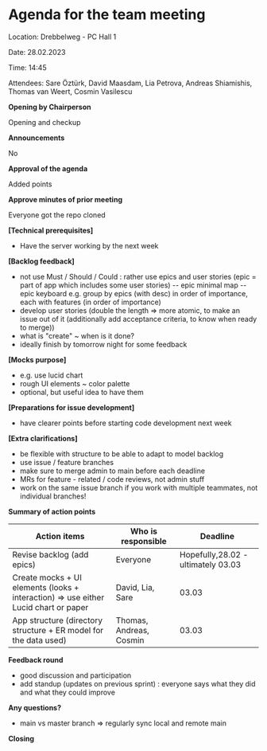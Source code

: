 # Agenda for the team meeting

Location: Drebbelweg - PC Hall 1

Date: 28.02.2023

Time: 14:45

Attendees: Sare Öztürk, David Maasdam, Lia Petrova, Andreas Shiamishis, Thomas van Weert, Cosmin Vasilescu

**Opening by Chairperson**

Opening and checkup

**Announcements**

No

**Approval of the agenda**

Added points

**Approve minutes of prior meeting**

Everyone got the repo cloned

**[Technical prerequisites]**

- Have the server working by the next week


**[Backlog feedback]**
- not use Must / Should / Could : rather use epics and user stories (epic = part of app which includes some user stories)
-- epic minimal map
-- epic keyboard e.g.
group by epics (with desc) in order of importance, each with features (in order of importance)
- develop user stories (double the length => more atomic, to make an issue out of it (additionally add acceptance criteria, to know when ready to merge))
- what is "create" ~ when is it done?
- ideally finish by tomorrow night for some feedback

**[Mocks purpose]**
- e.g. use lucid chart
- rough UI elements ~ color palette
- optional, but useful idea to have them

**[Preparations for issue development]**
- have clearer points before starting code development next week

**[Extra clarifications]**
- be flexible with structure to be able to adapt to model backlog
- use issue / feature branches
- make sure to merge admin to main before each deadline
- MRs for feature - related / code reviews, not admin stuff
- work on the same issue branch if you work with multiple teammates, not individual branches!

**Summary of action points**

| Action items | Who is responsible | Deadline |
| -----------  | ----------- | ------------|
| Revise backlog (add epics) | Everyone       | Hopefully,28.02 - ultimately 03.03 |
| Create mocks + UI elements (looks + interaction) => use either Lucid chart or paper| David, Lia, Sare       | 03.03|
| App structure (directory structure + ER model for the data used)| Thomas, Andreas, Cosmin       | 03.03|

**Feedback round**
- good discussion and participation
- add standup (updates on previous sprint) : everyone says what they did and what they could improve

**Any questions?**

- main vs master branch => regularly sync local and remote main

**Closing**



